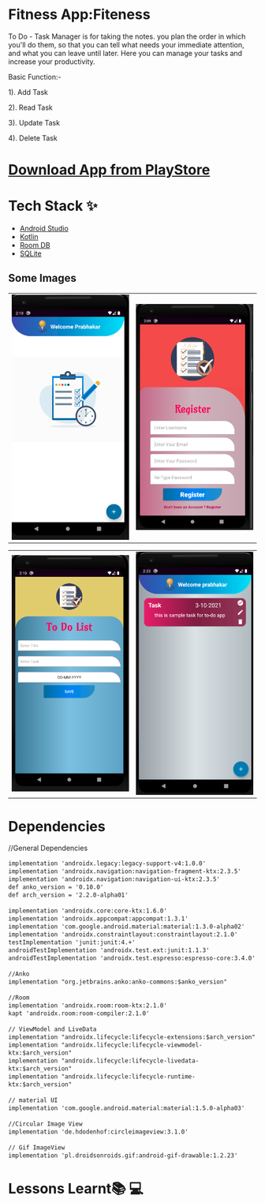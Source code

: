 # Fitness App:Fiteness
To Do - Task Manager is for taking the notes. you plan the order in which you'll do them, so that you can tell what needs your immediate attention, and what you can leave until later. Here you can manage your tasks and increase your productivity.

Basic Function:-

1). Add Task

2). Read Task

3). Update Task

4). Delete Task

# [Download App from PlayStore](https://play.google.com/store/apps/details?id=app.prabhakar.todotaskmanager)

# Tech Stack ✨

* [Android Studio](https://developer.android.com/studio)
* [Kotlin](https://kotlinlang.org/)
* [Room DB](https://developer.android.com/training/data-storage/room)
* [SQLite](https://developer.android.com/jetpack/androidx/releases/sqlite?gclid=EAIaIQobChMIzOuC-py09AIVM51LBR2iZwfnEAAYASAAEgLSMvD_BwE&gclsrc=aw.ds)

## Some Images

<table>
  <tr>
    <td><img src="https://github.com/PrabhakarYdv/To-Do-Task-Manager/blob/master/Images/home_screen.png" width="280" /></td>
    <td><img src="https://github.com/PrabhakarYdv/To-Do-Task-Manager/blob/master/Images/register.png" width="280"></td>
  </tr>
 </table>
 <table>
  <tr>
    <td><img src="https://github.com/PrabhakarYdv/To-Do-Task-Manager/blob/master/Images/add.png" width="280" /></td>
    <td><img src="https://github.com/PrabhakarYdv/To-Do-Task-Manager/blob/master/Images/task.png" width="280"></td>
  </tr>
 </table>
 
 # Dependencies 

//General Dependencies

    implementation 'androidx.legacy:legacy-support-v4:1.0.0'
    implementation 'androidx.navigation:navigation-fragment-ktx:2.3.5'
    implementation 'androidx.navigation:navigation-ui-ktx:2.3.5'
    def anko_version = '0.10.0'
    def arch_version = '2.2.0-alpha01'

    implementation 'androidx.core:core-ktx:1.6.0'
    implementation 'androidx.appcompat:appcompat:1.3.1'
    implementation 'com.google.android.material:material:1.3.0-alpha02'
    implementation 'androidx.constraintlayout:constraintlayout:2.1.0'
    testImplementation 'junit:junit:4.+'
    androidTestImplementation 'androidx.test.ext:junit:1.1.3'
    androidTestImplementation 'androidx.test.espresso:espresso-core:3.4.0'

    //Anko
    implementation "org.jetbrains.anko:anko-commons:$anko_version"

    //Room
    implementation 'androidx.room:room-ktx:2.1.0'
    kapt 'androidx.room:room-compiler:2.1.0'

    // ViewModel and LiveData
    implementation "androidx.lifecycle:lifecycle-extensions:$arch_version"
    implementation "androidx.lifecycle:lifecycle-viewmodel-ktx:$arch_version"
    implementation "androidx.lifecycle:lifecycle-livedata-ktx:$arch_version"
    implementation "androidx.lifecycle:lifecycle-runtime-ktx:$arch_version"

    // material UI
    implementation 'com.google.android.material:material:1.5.0-alpha03'

    //Circular Image View
    implementation 'de.hdodenhof:circleimageview:3.1.0'

    // Gif ImageView
    implementation 'pl.droidsonroids.gif:android-gif-drawable:1.2.23'



# Lessons Learnt📚 💻
